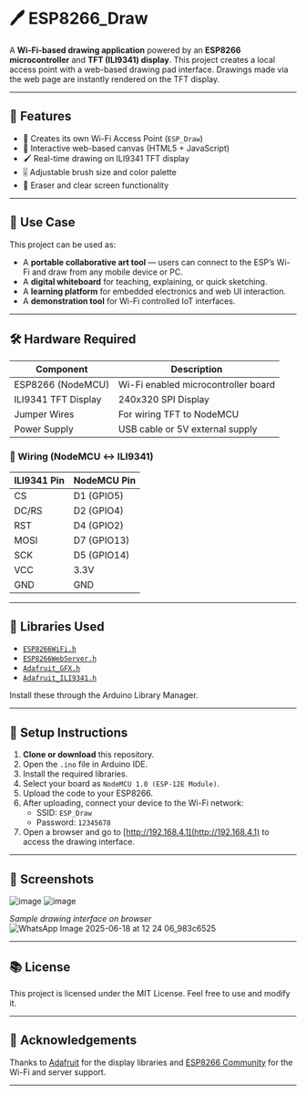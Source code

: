 # 🖊️ ESP8266_Draw

A **Wi-Fi-based drawing application** powered by an **ESP8266 microcontroller** and **TFT (ILI9341) display**. This project creates a local access point with a web-based drawing pad interface. Drawings made via the web page are instantly rendered on the TFT display.

---

## 🚀 Features

- 📶 Creates its own Wi-Fi Access Point (`ESP_Draw`)
- 🎨 Interactive web-based canvas (HTML5 + JavaScript)
- 🖌️ Real-time drawing on ILI9341 TFT display
- 🎚️ Adjustable brush size and color palette
- 🧼 Eraser and clear screen functionality

---

## 🧠 Use Case

This project can be used as:

- A **portable collaborative art tool** — users can connect to the ESP’s Wi-Fi and draw from any mobile device or PC.
- A **digital whiteboard** for teaching, explaining, or quick sketching.
- A **learning platform** for embedded electronics and web UI interaction.
- A **demonstration tool** for Wi-Fi controlled IoT interfaces.

---

## 🛠️ Hardware Required

| Component            | Description                          |
|---------------------|--------------------------------------|
| ESP8266 (NodeMCU)    | Wi-Fi enabled microcontroller board   |
| ILI9341 TFT Display | 240x320 SPI Display                  |
| Jumper Wires        | For wiring TFT to NodeMCU            |
| Power Supply        | USB cable or 5V external supply       |

### 🧾 Wiring (NodeMCU ↔ ILI9341)

| ILI9341 Pin | NodeMCU Pin |
|-------------|-------------|
| CS          | D1 (GPIO5)  |
| DC/RS       | D2 (GPIO4)  |
| RST         | D4 (GPIO2)  |
| MOSI        | D7 (GPIO13) |
| SCK         | D5 (GPIO14) |
| VCC         | 3.3V        |
| GND         | GND         |

---

## 🧩 Libraries Used

- [`ESP8266WiFi.h`](https://github.com/esp8266/Arduino)
- [`ESP8266WebServer.h`](https://github.com/esp8266/Arduino)
- [`Adafruit_GFX.h`](https://github.com/adafruit/Adafruit-GFX-Library)
- [`Adafruit_ILI9341.h`](https://github.com/adafruit/Adafruit_ILI9341)

Install these through the Arduino Library Manager.

---

## 🔧 Setup Instructions

1. **Clone or download** this repository.
2. Open the `.ino` file in Arduino IDE.
3. Install the required libraries.
4. Select your board as `NodeMCU 1.0 (ESP-12E Module)`.
5. Upload the code to your ESP8266.
6. After uploading, connect your device to the Wi-Fi network:
   - SSID: `ESP_Draw`
   - Password: `12345678`
7. Open a browser and go to [http://192.168.4.1](http://192.168.4.1) to access the drawing interface.

---

## 📸 Screenshots

![image](https://github.com/user-attachments/assets/977b13f9-8bc2-4f49-be8d-8ab2ff15629e)
![image](https://github.com/user-attachments/assets/29fe0f6b-5f79-496a-a40b-157ce454c844)


*Sample drawing interface on browser*
![WhatsApp Image 2025-06-18 at 12 24 06_983c6525](https://github.com/user-attachments/assets/e3c24e36-a8cc-4be6-8cc1-246dc12ba6b9)

---

## 📚 License

This project is licensed under the MIT License. Feel free to use and modify it.

---

## 🙌 Acknowledgements

Thanks to [Adafruit](https://adafruit.com) for the display libraries and [ESP8266 Community](https://github.com/esp8266/Arduino) for the Wi-Fi and server support.

---
